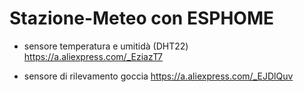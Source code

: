 # Stazione-Meteo con ESPHOME

* sensore temperatura e umitidà (DHT22)
  https://a.aliexpress.com/_EziazT7

* sensore di rilevamento goccia
  https://a.aliexpress.com/_EJDlQuv
